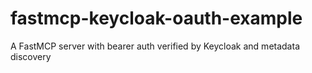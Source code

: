 # fastmcp-keycloak-oauth-example
A FastMCP server with bearer auth verified by Keycloak and metadata discovery

